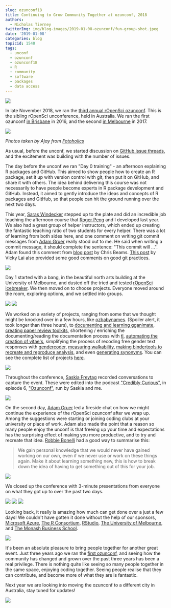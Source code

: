 ```yaml
---
slug: ozunconf18
title: Continuing to Grow Community Together at ozunconf, 2018
authors:
  - Nicholas Tierney
twitterImg: img/blog-images/2019-01-08-ozunconf/fun-group-shot.jpeg
date: '2019-01-08'
categories: blog
topicid: 1540
tags:
  - unconf
  - ozunconf
  - ozunconf18
  - R
  - community
  - software
  - packages
  - data access
---
```


![](/img/blog-images/2019-01-08-ozunconf/melb-logo.png)

In late November 2018, we ran the [third annual rOpenSci ozunconf](http://ozunconf18.ropensci.org). This is the sibling rOpenSci unconference, held in Australia. We ran the first ozunconf [in Brisbane](/blog/2016/06/16/au-unconf) in 2016, and the second [in Melbourne](/blog/2017/10/31/ozunconf2017) in 2017.

![](/img/blog-images/2019-01-08-ozunconf/adam-anna-sarah.jpeg)

_Photos taken by Ajay from [Fotoholics](https://www.fotoholics.org/)_

As usual, before the unconf, we started discussion on [GitHub issue threads](https://github.com/ropensci/ozunconf18/issues), 
and the excitement was building with the number of issues.

The day before the unconf we ran "Day 0 training" - an afternoon explaining R packages and GitHub. This aimed to show people how to create an R package, set it up with version control with git, then put it on GitHub, and share it with others. The idea behind delivering this course was not necessarily to have people become experts in R package development and GitHub. Instead, it aimed to gently introduce the ideas and concepts of R packages and GitHub, so that people can hit the ground running over the next two days.

This year, [Saras Windecker](https://twitter.com/smwindecker) stepped up to the plate and did an incredible job teaching the afternoon course that [Roger Peng](https://twitter.com/rdpeng) and I developed last year. We also had a great group of helper instructors, which ended up creating the fantastic teaching ratio of two students for every helper. There was a lot of learning from both sides here, and one comment on writing git commit messages from [Adam Gruer](https://twitter.com/AdamGruer) really stood out to me. He said when writing a commit message, it should complete the sentence: "This commit will ...". Adam found this comment from [blog post](https://chris.beams.io/posts/git-commit/) by Chris Beams. [This post](https://victoria.dev/blog/git-commit-practices-your-future-self-will-thank-you-for//) by Vicky Lai also provided some good comments on good git practices.

![](/img/blog-images/2019-01-08-ozunconf/saras-felix-miles.jpeg)

Day 1 started with a bang, in the beautiful north arts building at the University of Melbourne, and dusted off the tried and tested [rOpenSci icebreaker](/blog/2018/11/01/icebreaker/). We then moved on to choose projects. Everyone moved around the room, exploring options, and we settled into groups.

![](/img/blog-images/2019-01-08-ozunconf/amy-thomas-mark-nick-laura-mike.jpeg)
![](/img/blog-images/2019-01-08-ozunconf/anna-saskia-robbie.jpeg)

We worked on a variety of projects, ranging from some that we thought might be knocked over in a few hours, like [ozbabynames](https://github.com/ropenscilabs/ozbabynames). (Spoiler alert, it took longer than three hours), to [documenting and learning gganimate](https://github.com/ropenscilabs/learngganimate), [creating paper review toolkits](https://github.com/ropenscilabs/reviewer), shortening / enriching the documenting/reading the documentation process with [tl](https://github.com/ropenscilabs/tl), [automating the creation of vitae's](https://github.com/ropenscilabs/vitae), simplifying the process of recoding free gender text responses with [gendercoder](https://github.com/ropenscilabs/gendercoder), [measuring walkability](https://github.com/ropenscilabs/rwalkable), [making bindertools to recreate and reproduce analysis](https://github.com/ropenscilabs/bindertools), and even [generating synonyms](https://github.com/ropenscilabs/syn). You can see the complete list of projects [here](http://ozunconf18.ropensci.org/projects/).

![](/img/blog-images/2019-01-08-ozunconf/mitch-rob-emi.jpeg)

Throughout the conference, [Saskia Freytag](https://twitter.com/trashystats) recorded conversations to capture the event. These were edited into the podcast ["Credibly Curious"](https://soundcloud.com/crediblycurious), in episode 6, ["Ozunconf"](https://soundcloud.com/crediblycurious/episode-6-oz-unconf), run by Saskia and me.

![](/img/blog-images/2019-01-08-ozunconf/jess-saskia.jpeg)

On the second day, [Adam Gruer](https://twitter.com/AdamGruer) led a fireside chat on how we might continue the experience of the rOpenSci ozunconf after we wrap up. Among the suggestions were starting or joining coding clubs at your university or place of work. Adam also made the point that a reason so many people enjoy the unconf is that freeing up your time and expectations has the surprising effect of making you more productive, and to try and recreate that idea. [Robbie Bonelli](https://twitter.com/robbie_bonelli) had a good way to summarise this:

> We gain personal knowledge that we would never have gained working on our own, even if we never use or work on these things again. Make it about learning something new, this is how to break down the idea of having to get something out of this for your job.

![](/img/blog-images/2019-01-08-ozunconf/danielle-robbie.jpeg)

We closed up the conference with 3-minute presentations from everyone on what they got up to over the past two days. 

![](/img/blog-images/2019-01-08-ozunconf/thomas-dan-mathew.jpeg)
![](/img/blog-images/2019-01-08-ozunconf/roni-peggy.jpeg)
![](/img/blog-images/2019-01-08-ozunconf/group-watching-pres.jpeg)

Looking back, it really is amazing how much can get done over a just a few days!  We couldn't have gotten it done without the help of our sponsors, [Microsoft Azure](https://azure.microsoft.com/en-us/), [The R Consortium](https://www.r-consortium.org/), [RStudio](https://rstudio.com), [The University of Melbourne](https://www.unimelb.edu.au/), and [The Monash Business School](https://www.monash.edu/business).

![](/img/blog-images/2019-01-08-ozunconf/saskia.jpeg)

It's been an absolute pleasure to bring people together for another great event. Just three years ago we ran the [first ozunconf](/blog/2016/06/16/au-unconf/), and seeing how the community has changed and grown over the past three years has been a real privilege. There is nothing quite like seeing so many people together in the same space, enjoying coding together. Seeing people realise that they can contribute, and become more of what they are is fantastic.

Next year we are looking into moving the ozunconf to a different city in Australia, stay tuned for updates!

![](/img/blog-images/2019-01-08-ozunconf/fun-group-shot.jpeg)

